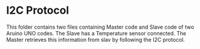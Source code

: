 # I2C Protocol
This folder contains two files containing Master code and Slave code of two Aruino UNO codes.
The Slave has a Temperature sensor connected. The Master retrieves this information from slav by following the I2C protocol.
